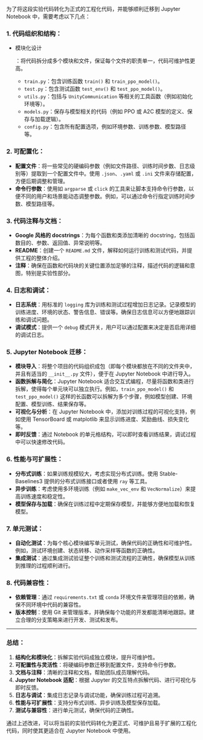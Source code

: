 为了将这段实验代码转化为正式的工程化代码，并能够顺利迁移到 Jupyter Notebook 中，需要考虑以下几点：

### 1. **代码组织和结构**：

- 模块化设计

  ：将代码拆分成多个模块和文件，保证每个文件的职责单一，代码可维护性更高。

  - `train.py`：包含训练函数 `train()` 和 `train_ppo_model()`。
  - `test.py`：包含测试函数 `test_env()` 和 `test_ppo_model()`。
  - `utils.py`：包括与 `UnityCommunication` 等相关的工具函数（例如初始化环境等）。
  - `models.py`：保存与模型相关的代码（例如 PPO 或 A2C 模型的定义、保存与加载逻辑）。
  - `config.py`：包含所有配置选项，例如环境参数、训练参数、模型路径等。

### 2. **可配置化**：

- **配置文件**：将一些常见的硬编码参数（例如文件路径、训练时间步数、日志级别等）提取到一个配置文件中。使用 `.json`、`.yaml` 或 `.ini` 文件来存储配置，方便后期调整和管理。
- **命令行参数**：使用如 `argparse` 或 `click` 的工具来让脚本支持命令行参数，以便不同的用户和场景能动态调整参数。例如，可以通过命令行指定训练时间步数、模型路径等。

### 3. **代码注释与文档**：

- **Google 风格的 docstrings**：为每个函数和类添加清晰的 docstring，包括函数目的、参数、返回值、异常说明等。
- **README**：创建一个 `README.md` 文件，解释如何运行训练和测试代码，并提供工程的整体介绍。
- **注释**：确保在函数和代码块的关键位置添加足够的注释，描述代码的逻辑和意图，特别是实验性部分。

### 4. **日志和调试**：

- **日志系统**：用标准的 `logging` 库为训练和测试过程增加日志记录。记录模型的训练进度、环境的状态、警告信息、错误等。确保日志信息可以方便地跟踪训练和调试问题。
- **调试模式**：提供一个 `debug` 模式开关，用户可以通过配置来决定是否启用详细的调试日志。

### 5. **Jupyter Notebook 迁移**：

- **模块导入**：将整个项目的代码组织成包（即每个模块都放在不同的文件夹中，并且有适当的 `__init__.py` 文件），便于在 Jupyter Notebook 中进行导入。
- **函数拆解与简化**：Jupyter Notebook 适合交互式编程，尽量将函数和类进行拆解，使得每个单元块可以独立执行。例如，`train_ppo_model()` 和 `test_ppo_model()` 这样的长函数可以拆解为多个步骤，例如模型创建、环境配置、模型训练、结果保存等。
- **可视化与分析**：在 Jupyter Notebook 中，添加对训练过程的可视化支持，例如使用 TensorBoard 或 matplotlib 来显示训练进度、奖励曲线、损失变化等。
- **即时反馈**：通过 Notebook 的单元格结构，可以即时查看训练结果，调试过程中可以快速修改代码。

### 6. **性能与可扩展性**：

- **分布式训练**：如果训练规模较大，考虑实现分布式训练。使用 Stable-Baselines3 提供的分布式训练接口或者使用 `ray` 等工具。
- **异步训练**：考虑使用多环境训练（例如 `make_vec_env` 和 `VecNormalize`）来提高训练速度和稳定性。
- **模型保存与加载**：确保在训练过程中定期保存模型，并能够方便地加载和恢复模型。

### 7. **单元测试**：

- **自动化测试**：为每个核心模块编写单元测试，确保代码的正确性和可维护性。例如，测试环境创建、状态转移、动作采样等函数的正确性。
- **集成测试**：通过集成测试验证整个训练和测试流程的正确性，确保模型从训练到推理的过程顺利进行。

### 8. **代码兼容性**：

- **依赖管理**：通过 `requirements.txt` 或 `conda` 环境文件来管理项目的依赖，确保不同环境中代码的兼容性。
- **版本控制**：使用 Git 来管理版本，并确保每个功能的开发都能清晰地跟踪。建立合理的分支策略来进行开发、测试和发布。

------

### 总结：

1. **结构化和模块化**：拆解实验代码成独立模块，提升可维护性。
2. **可配置性与灵活性**：将硬编码参数迁移到配置文件，支持命令行参数。
3. **文档与注释**：清晰的注释和文档，帮助团队成员理解代码。
4. **Jupyter Notebook 适配**：根据 Jupyter 的交互特点拆解代码、进行可视化与即时反馈。
5. **日志与调试**：集成日志记录与调试功能，确保训练过程可追溯。
6. **性能与可扩展性**：支持分布式训练、异步训练及模型保存加载。
7. **测试与兼容性**：进行单元测试，确保代码的正确性。

通过上述改进，可以将当前的实验代码转化为更正式、可维护且易于扩展的工程化代码，同时使其更适合在 Jupyter Notebook 中使用。

